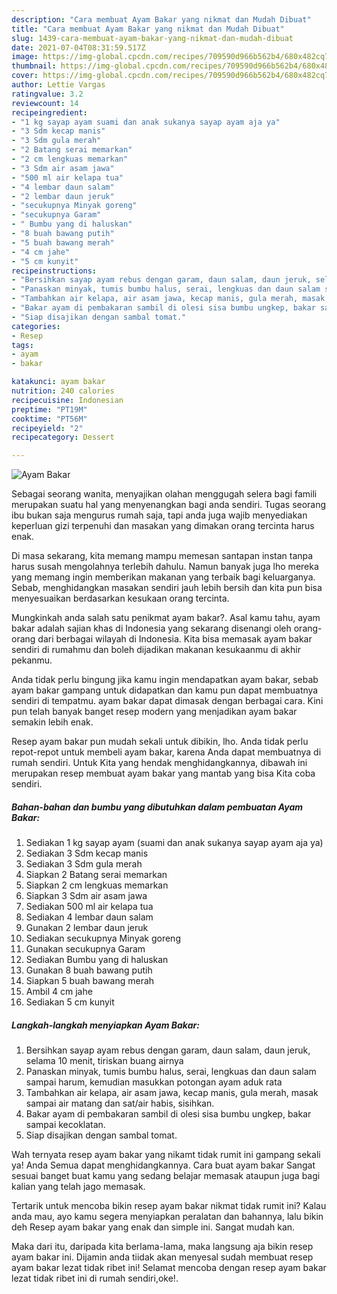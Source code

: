 ```yaml
---
description: "Cara membuat Ayam Bakar yang nikmat dan Mudah Dibuat"
title: "Cara membuat Ayam Bakar yang nikmat dan Mudah Dibuat"
slug: 1439-cara-membuat-ayam-bakar-yang-nikmat-dan-mudah-dibuat
date: 2021-07-04T08:31:59.517Z
image: https://img-global.cpcdn.com/recipes/709590d966b562b4/680x482cq70/ayam-bakar-foto-resep-utama.jpg
thumbnail: https://img-global.cpcdn.com/recipes/709590d966b562b4/680x482cq70/ayam-bakar-foto-resep-utama.jpg
cover: https://img-global.cpcdn.com/recipes/709590d966b562b4/680x482cq70/ayam-bakar-foto-resep-utama.jpg
author: Lettie Vargas
ratingvalue: 3.2
reviewcount: 14
recipeingredient:
- "1 kg sayap ayam suami dan anak sukanya sayap ayam aja ya"
- "3 Sdm kecap manis"
- "3 Sdm gula merah"
- "2 Batang serai memarkan"
- "2 cm lengkuas memarkan"
- "3 Sdm air asam jawa"
- "500 ml air kelapa tua"
- "4 lembar daun salam"
- "2 lembar daun jeruk"
- "secukupnya Minyak goreng"
- "secukupnya Garam"
- " Bumbu yang di haluskan"
- "8 buah bawang putih"
- "5 buah bawang merah"
- "4 cm jahe"
- "5 cm kunyit"
recipeinstructions:
- "Bersihkan sayap ayam rebus dengan garam, daun salam, daun jeruk, selama 10 menit, tiriskan buang airnya"
- "Panaskan minyak, tumis bumbu halus, serai, lengkuas dan daun salam sampai harum, kemudian masukkan potongan ayam aduk rata"
- "Tambahkan air kelapa, air asam jawa, kecap manis, gula merah, masak sampai air matang dan sat/air habis, sisihkan."
- "Bakar ayam di pembakaran sambil di olesi sisa bumbu ungkep, bakar sampai kecoklatan."
- "Siap disajikan dengan sambal tomat."
categories:
- Resep
tags:
- ayam
- bakar

katakunci: ayam bakar 
nutrition: 240 calories
recipecuisine: Indonesian
preptime: "PT19M"
cooktime: "PT56M"
recipeyield: "2"
recipecategory: Dessert

---
```



![Ayam Bakar](https://img-global.cpcdn.com/recipes/709590d966b562b4/680x482cq70/ayam-bakar-foto-resep-utama.jpg)

Sebagai seorang wanita, menyajikan olahan menggugah selera bagi famili merupakan suatu hal yang menyenangkan bagi anda sendiri. Tugas seorang ibu bukan saja mengurus rumah saja, tapi anda juga wajib menyediakan keperluan gizi terpenuhi dan masakan yang dimakan orang tercinta harus enak.

Di masa  sekarang, kita memang mampu memesan santapan instan tanpa harus susah mengolahnya terlebih dahulu. Namun banyak juga lho mereka yang memang ingin memberikan makanan yang terbaik bagi keluarganya. Sebab, menghidangkan masakan sendiri jauh lebih bersih dan kita pun bisa menyesuaikan berdasarkan kesukaan orang tercinta. 



Mungkinkah anda salah satu penikmat ayam bakar?. Asal kamu tahu, ayam bakar adalah sajian khas di Indonesia yang sekarang disenangi oleh orang-orang dari berbagai wilayah di Indonesia. Kita bisa memasak ayam bakar sendiri di rumahmu dan boleh dijadikan makanan kesukaanmu di akhir pekanmu.

Anda tidak perlu bingung jika kamu ingin mendapatkan ayam bakar, sebab ayam bakar gampang untuk didapatkan dan kamu pun dapat membuatnya sendiri di tempatmu. ayam bakar dapat dimasak dengan berbagai cara. Kini pun telah banyak banget resep modern yang menjadikan ayam bakar semakin lebih enak.

Resep ayam bakar pun mudah sekali untuk dibikin, lho. Anda tidak perlu repot-repot untuk membeli ayam bakar, karena Anda dapat membuatnya di rumah sendiri. Untuk Kita yang hendak menghidangkannya, dibawah ini merupakan resep membuat ayam bakar yang mantab yang bisa Kita coba sendiri.

<!--inarticleads1-->

##### Bahan-bahan dan bumbu yang dibutuhkan dalam pembuatan Ayam Bakar:

1. Sediakan 1 kg sayap ayam (suami dan anak sukanya sayap ayam aja ya)
1. Sediakan 3 Sdm kecap manis
1. Sediakan 3 Sdm gula merah
1. Siapkan 2 Batang serai memarkan
1. Siapkan 2 cm lengkuas memarkan
1. Siapkan 3 Sdm air asam jawa
1. Sediakan 500 ml air kelapa tua
1. Sediakan 4 lembar daun salam
1. Gunakan 2 lembar daun jeruk
1. Sediakan secukupnya Minyak goreng
1. Gunakan secukupnya Garam
1. Sediakan  Bumbu yang di haluskan
1. Gunakan 8 buah bawang putih
1. Siapkan 5 buah bawang merah
1. Ambil 4 cm jahe
1. Sediakan 5 cm kunyit




<!--inarticleads2-->

##### Langkah-langkah menyiapkan Ayam Bakar:

1. Bersihkan sayap ayam rebus dengan garam, daun salam, daun jeruk, selama 10 menit, tiriskan buang airnya
1. Panaskan minyak, tumis bumbu halus, serai, lengkuas dan daun salam sampai harum, kemudian masukkan potongan ayam aduk rata
1. Tambahkan air kelapa, air asam jawa, kecap manis, gula merah, masak sampai air matang dan sat/air habis, sisihkan.
1. Bakar ayam di pembakaran sambil di olesi sisa bumbu ungkep, bakar sampai kecoklatan.
1. Siap disajikan dengan sambal tomat.




Wah ternyata resep ayam bakar yang nikamt tidak rumit ini gampang sekali ya! Anda Semua dapat menghidangkannya. Cara buat ayam bakar Sangat sesuai banget buat kamu yang sedang belajar memasak ataupun juga bagi kalian yang telah jago memasak.

Tertarik untuk mencoba bikin resep ayam bakar nikmat tidak rumit ini? Kalau anda mau, ayo kamu segera menyiapkan peralatan dan bahannya, lalu bikin deh Resep ayam bakar yang enak dan simple ini. Sangat mudah kan. 

Maka dari itu, daripada kita berlama-lama, maka langsung aja bikin resep ayam bakar ini. Dijamin anda tiidak akan menyesal sudah membuat resep ayam bakar lezat tidak ribet ini! Selamat mencoba dengan resep ayam bakar lezat tidak ribet ini di rumah sendiri,oke!.

